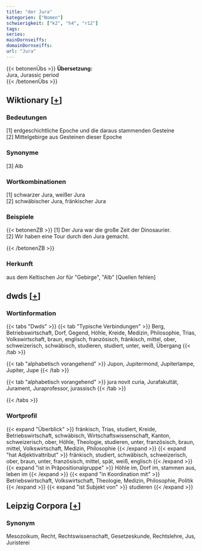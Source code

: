 ```yaml
---
title: "der Jura"
kategorien: ["Nomen"]
schwierigkeit: ["k2", "h4", "r12"]
tags:
series:
mainDornseiffs:
domainDornseiffs:
url: "Jura"
---
```


{{< betonenÜbs >}}
**Übersetzung:**  
Jura, Jurassic period  
{{< /betonenÜbs >}}

## Wiktionary [[+](https://de.wiktionary.org/wiki/Jura)]

### Bedeutungen
[1] erdgeschichtliche Epoche und die daraus stammenden Gesteine  
[2] Mittelgebirge aus Gesteinen dieser Epoche  

### Synonyme
[3] Alb  

### Wortkombinationen
[1] schwarzer Jura, weißer Jura  
[2] schwäbischer Jura, fränkischer Jura  

### Beispiele
{{< betonenZB >}}
[1] Der Jura war die große Zeit der Dinosaurier.  
[2] Wir haben eine Tour durch den Jura gemacht.  

{{< /betonenZB >}}
### Herkunft
aus dem Keltischen Jor für "Gebirge", "Alb" [Quellen fehlen]  



## dwds [[+](https://www.dwds.de/wb/Jura)]

### Wortinformation
{{< tabs "Dwds" >}}
{{< tab "Typische Verbindungen" >}}
Berg, Betriebswirtschaft, Dorf, Gegend, Höhle, Kreide, Medizin, Philosophie, Trias, Volkswirtschaft, braun, englisch, französisch, fränkisch, mittel, ober, schweizerisch, schwäbisch, studieren, studiert, unter, weiß, Übergang
{{< /tab >}}

{{< tab "alphabetisch vorangehend" >}}
Jupon, Jupitermond, Jupiterlampe, Jupiter, Jupe
{{< /tab >}}

{{< tab "alphabetisch vorangehend" >}}
jura novit curia, Jurafakultät, Jurament, Juraprofessor, jurassisch
{{< /tab >}}

{{< /tabs >}}

### Wortprofil
{{< expand "Überblick" >}} fränkisch, Trias, studiert, Kreide, Betriebswirtschaft, schwäbisch, Wirtschaftswissenschaft, Kanton, schweizerisch, ober, Höhle, Theologie, studieren, unter, französisch, braun, mittel, Volkswirtschaft, Medizin, Philosophie {{< /expand >}}
{{< expand "hat Adjektivattribut" >}} fränkisch, studiert, schwäbisch, schweizerisch, ober, braun, unter, französisch, mittel, spät, weiß, englisch {{< /expand >}}
{{< expand "ist in Präpositionalgruppe" >}} Höhle im, Dorf im, stammen aus, leben im {{< /expand >}}
{{< expand "in Koordination mit" >}} Betriebswirtschaft, Volkswirtschaft, Theologie, Medizin, Philosophie, Politik {{< /expand >}}
{{< expand "ist Subjekt von" >}} studieren {{< /expand >}}

## Leipzig Corpora [[+](https://corpora.uni-leipzig.de/en/res?word=Jura&corpusId=deu_newscrawl-public_2018)]


### Synonym
Mesozoikum, Recht, Rechtswissenschaft, Gesetzeskunde, Rechtslehre, Jus, Juristerei

